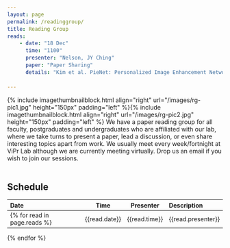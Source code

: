 ```yaml
---
layout: page
permalink: /readinggroup/
title: Reading Group
reads:
    - date: "18 Dec"
      time: "1100"
      presenter: "Nelson, JY Ching"
      paper: "Paper Sharing"
      details: "Kim et al. PieNet: Personalized Image Enhancement Network (ECCV 2020)<br>Zhan et al. Self-Supervised Scene De-occlusion (CVPR 2020)" 

---
```

{% include imagethumbnailblock.html align="right" url="/images/rg-pic1.jpg" height="150px" padding="left" %}{% include imagethumbnailblock.html align="right" url="/images/rg-pic2.jpg" height="150px" padding="left" %}
We have a paper reading group for all faculty, postgraduates and undergraduates who are affiliated with our lab, where we take turns to present a paper, lead a discussion, or even share interesting topics apart from work. 
We usually meet every week/fortnight at ViPr Lab although we are currently meeting virtually. Drop us an email if you wish to join our sessions. <br><br>   

## Schedule

| Date | Time | Presenter | Description |
|:-|:-:|:-:|:- 
{% for read in page.reads %}| {{read.date}} | {{read.time}} | {{read.presenter}} | [{{read.paper}}]({{read.url}}){:target="_blank"}<br>{% if read.details %}*{{read.details}}*{:.rgdetails}{% endif %}<br>{% if read.proj %} &nbsp;[![project site](/images/website-icon.png)]({{read.proj}}){% endif %}{% if read.slides %}{% if read.slides %} &nbsp;[![slides](/images/slides-icon.png)]({{read.slides}}){% endif %}{% endif %} | 
{% endfor %}